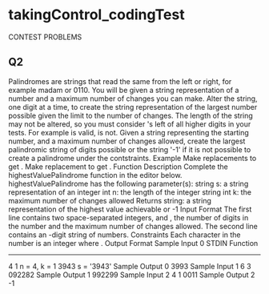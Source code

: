 # takingControl_codingTest
CONTEST PROBLEMS
## Q2
Palindromes are strings that read the same from the left or right, for example madam or 0110.
You will be given a string representation of a number and a maximum number of changes you can make. Alter the string, one digit at a time, to create the string representation of the largest number possible given the limit to the number of changes. The length of the string may not be altered, so you must consider 's left of all higher digits in your tests. For example  is valid,  is not.
Given a string representing the starting number, and a maximum number of changes allowed, create the largest palindromic string of digits possible or the string '-1' if it is not possible to create a palindrome under the contstraints.
Example
Make  replacements to get .
Make  replacement to get .
Function Description
Complete the highestValuePalindrome function in the editor below.
highestValuePalindrome has the following parameter(s):
string s: a string representation of an integer
int n: the length of the integer string
int k: the maximum number of changes allowed
Returns
string: a string representation of the highest value achievable or -1
Input Format
The first line contains two space-separated integers,  and , the number of digits in the number and the maximum number of changes allowed.
The second line contains an -digit string of numbers.
Constraints
Each character  in the number is an integer where .
Output Format
Sample Input 0
STDIN   Function
-----   --------
4 1     n = 4, k = 1
3943    s = '3943'
Sample Output 0
3993
Sample Input 1
6 3
092282
Sample Output 1
992299
Sample Input 2
4 1
0011
Sample Output 2
-1
